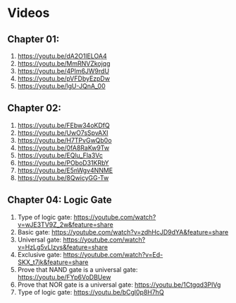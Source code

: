# Videos

## Chapter 01:

1.  https://youtu.be/dA2O1lELOA4
1.  https://youtu.be/MmRNVZkojqg
1.  https://youtu.be/4Plm6JW9rdU
1.  https://youtu.be/pVFDbyEzpDw
1.  https://youtu.be/lgU-JQnA_00

## Chapter 02:

1. https://youtu.be/FEbw34oKDfQ
1. https://youtu.be/UwO7sSpvAXI
1. https://youtu.be/H7TPvGwQb0o
1. https://youtu.be/0fA8RaKw9Tw
1. https://youtu.be/EQlu_Fla3Vc
1. https://youtu.be/POboD31KRbY
1. https://youtu.be/E5nWgv4NNME
1. https://youtu.be/8QwicyGG-Tw

## Chapter 04: Logic Gate

1.  Type of logic gate: https://youtube.com/watch?v=wJE3TV9Z_2w&feature=share
1.  Basic gate: https://youtube.com/watch?v=zdhHcJD9dYA&feature=share
1.  Universal gate: https://youtube.com/watch?v=HzLg5vLIzys&feature=share
1.  Exclusive gate: https://youtube.com/watch?v=Ed-SKX_t7jk&feature=share
1.  Prove that NAND gate is a universal gate: https://youtu.be/FYp6VoDBUew
1.  Prove that NOR gate is a universal gate: https://youtu.be/1Ctgqd3PIVg
1.  Type of logic gate: https://youtu.be/bCgl0p8H7hQ
